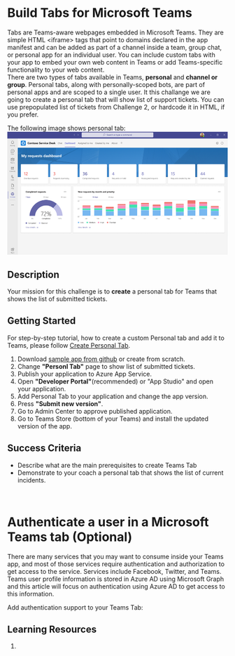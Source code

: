 # Build Tabs for Microsoft Teams

Tabs are Teams-aware webpages embedded in Microsoft Teams. They are simple HTML <iframe\> tags that point to domains declared in the app manifest and can be added as part of a channel inside a team, group chat, or personal app for an individual user. You can include custom tabs with your app to embed your own web content in Teams or add Teams-specific functionality to your web content.
<br/>
There are two types of tabs available in Teams, **personal** and **channel or group**. Personal tabs, along with personally-scoped bots, are part of personal apps and are scoped to a single user. It this challange we are going to create a personal tab that will show list of support tickets. You can use prepopulated list of tickets from Challenge 2, or hardcode it in HTML, if you prefer.

The following image shows personal tab:<br/>
![Personal tab](https://github.com/LevonDX/Teams-Hack-event-March-2022/blob/main/Resources/personal_tab.png "Personal tab")
<br>

## Description

Your mission for this challenge is to **create** a personal tab for Teams that shows the list of submitted tickets.

## Getting Started

For step-by-step tutorial, how to create a custom Personal tab and add it to Teams, please follow  [Create Personal Tab](https://docs.microsoft.com/en-us/microsoftteams/platform/tabs/how-to/create-personal-tab?tabs=aspnetcore).


1. Download [sample app from github](https://github.com/OfficeDev/microsoft-teams-sample-tabs.git) or create from scratch.
2. Change **"Personl Tab"** page to show list of submitted tickets.
3. Publish your application to Azure App Service.
4. Open **"Developer Portal"**(recommended) or "App Studio" and open your application.
5. Add Personal Tab to your application and change the app version.
6. Press **"Submit new version"**.
7. Go to Admin Center to approve published application.
8. Go to Teams Store (bottom of your Teams) and install the updated version of the app.

## Success Criteria
* Describe what are the main prerequisites to create Teams Tab
* Demonstrate to your coach a personal tab that shows the list of current incidents.



<br/>

# Authenticate a user in a Microsoft Teams tab (Optional)

There are many services that you may want to consume inside your Teams app, and most of those services require authentication and authorization to get access to the service. Services include Facebook, Twitter, and Teams. Teams user profile information is stored in Azure AD using Microsoft Graph and this article will focus on authentication using Azure AD to get access to this information.

Add authentication support to your Teams Tab:



## Learning Resources
1. 
